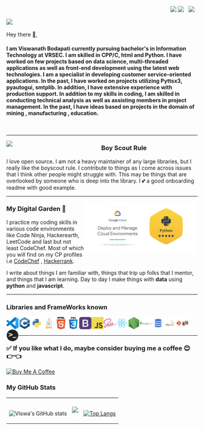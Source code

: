 <p align='right'>
<a href="https://www.linkedin.com/in/viswanath-bodapati-56944714a/"><img height="20" src="https://github.com/WaylonWalker/WaylonWalker/blob/main/icon/linkedin.png?raw=true"></a>
<a href="https://twitter.com/Vishwa_621"><img height="20" src="https://github.com/WaylonWalker/WaylonWalker/blob/main/icon/twitter.png?raw=true"></a>&nbsp;&nbsp;
<a href="https://www.instagram.com/viswa._.621/?hl=en"><img height="19" src="https://github.com/WaylonWalker/WaylonWalker/blob/main/icon/instagram.jpg?raw=true"></a>&nbsp;&nbsp;
</p>

![](https://komarev.com/ghpvc/?username=Viswanath-621&label=PROFILE+VIEWS&style=flat-square&color=brightgreen)

Hey there 👋,

<h4>I am Viswanath Bodapati currently pursuing bachelor's in Information Technology at VRSEC. I am skilled in CPP/C, html and Python. I have worked on few projects based on data science, multi-threaded applications as well as front-end development using the latest web technologies. I am a specialist in developing customer service-oriented applications. In the past, I have worked on projects utilizing Pyttsx3, pyautogui, smtplib. In addition, I have extensive experience with production support. In addition to my skills in coding, I am skilled in conducting technical analysis as well as assisting members in project management. In the past, I have ideas based on projects in the domain of mining , manufacturing , education. </h4>&nbsp;
 
 ---
<p>
  <img width="250" align='left' src="https://github.com/WaylonWalker/WaylonWalker/blob/main/icon/hacktoberfest.png?raw=true">
</p>
 
### Boy Scout Rule

I love open source.  I am not a heavy  maintainer of any large libraries, but I really like the boyscout rule.  I contribute to things as I come across issues that I think other people might struggle with.  This may be things that are overlooked by someone who is deep into the library.  I 💕 a good onboarding readme with good example.
 
 ---

<p>
  <img width="300" align='right' src="https://github.com/Viswanath-621/Viswanath-621/blob/main/logo.png?raw=true"></a>
</p>

### My Digital Garden 🌱

I practice my coding skills in various code environments like Code Ninja, Hackerearth, LeetCode and last but not least CodeChef. Most of which you will find on my CP profiles i.e  [CodeChef](https://www.codechef.com/users/viswa_621) , [Hackerrank](https://www.hackerrank.com/dinakarbodapati).

I write about things I am familiar with, things that trip up folks that I mentor, and things that I am learning.  Day to day I make things with **data** using **python** and **javascript**. 


<hr noshade>

### Libraries and FrameWorks known

<img align="left" alt="Visual Studio Code" width="32px" src="https://raw.githubusercontent.com/github/explore/80688e429a7d4ef2fca1e82350fe8e3517d3494d/topics/visual-studio-code/visual-studio-code.png" />
<img align="left" alt="cpp" width="32px" src="https://raw.githubusercontent.com/github/explore/80688e429a7d4ef2fca1e82350fe8e3517d3494d/topics/cpp/cpp.png" />
<!-- <img align="left" alt="c" width="32px" src="https://raw.githubusercontent.com/github/explore/80688e429a7d4ef2fca1e82350fe8e3517d3494d/topics/c/c.png" /> -->
<img align="left" alt="python" width="32px" src="https://raw.githubusercontent.com/github/explore/80688e429a7d4ef2fca1e82350fe8e3517d3494d/topics/python/python.png" />
<img align="left" alt="java" width="32px" src="https://raw.githubusercontent.com/github/explore/80688e429a7d4ef2fca1e82350fe8e3517d3494d/topics/java/java.png" />
<img align="left" alt="HTML5" width="32px" src="https://raw.githubusercontent.com/github/explore/80688e429a7d4ef2fca1e82350fe8e3517d3494d/topics/html/html.png" />
<img align="left" alt="CSS3" width="32px" src="https://raw.githubusercontent.com/github/explore/80688e429a7d4ef2fca1e82350fe8e3517d3494d/topics/css/css.png" />
<img align="left" alt="Bootstrap" width="32px" src="https://raw.githubusercontent.com/github/explore/80688e429a7d4ef2fca1e82350fe8e3517d3494d/topics/bootstrap/bootstrap.png" />
<img align="left" alt="JavaScript" width="32px" src="https://raw.githubusercontent.com/github/explore/80688e429a7d4ef2fca1e82350fe8e3517d3494d/topics/javascript/javascript.png" />

<!-- <img align="left" alt="GitHub" width="32px" src="https://raw.githubusercontent.com/github/explore/78df643247d429f6cc873026c0622819ad797942/topics/github/github.png" />-->

<img align="left" alt="Sass" width="32px" src="https://raw.githubusercontent.com/github/explore/80688e429a7d4ef2fca1e82350fe8e3517d3494d/topics/sass/sass.png" />

<img align="left" alt="React" width="32px" src="https://raw.githubusercontent.com/github/explore/80688e429a7d4ef2fca1e82350fe8e3517d3494d/topics/react/react.png" /> 
<img align="left" alt="Node.js" width="32px" src="https://raw.githubusercontent.com/github/explore/80688e429a7d4ef2fca1e82350fe8e3517d3494d/topics/nodejs/nodejs.png" /> 
<img align="left" alt="MongoDB" width="32px" src="https://raw.githubusercontent.com/github/explore/80688e429a7d4ef2fca1e82350fe8e3517d3494d/topics/mongodb/mongodb.png" /> 
<img align="left" alt="SQL" width="32px" src="https://raw.githubusercontent.com/github/explore/80688e429a7d4ef2fca1e82350fe8e3517d3494d/topics/sql/sql.png" /> 
<img align="left" alt="MySQL" width="32px" src="https://raw.githubusercontent.com/github/explore/80688e429a7d4ef2fca1e82350fe8e3517d3494d/topics/mysql/mysql.png" /> 
<img align="left" alt="Git" width="32px" src="https://raw.githubusercontent.com/github/explore/80688e429a7d4ef2fca1e82350fe8e3517d3494d/topics/git/git.png" /> 
<img align="left" alt="Terminal" width="32px" src="https://raw.githubusercontent.com/github/explore/80688e429a7d4ef2fca1e82350fe8e3517d3494d/topics/terminal/terminal.png" /> 

<br />
<br />

<hr  noshade>

### ✅ If you like what I do, maybe consider buying me a coffee 😊👉👈 <br>

<a href="https://www.buymeacoffee.com/viswanath" target="_blank"><img src="https://cdn.buymeacoffee.com/buttons/v2/default-red.png" alt="Buy Me A Coffee" width="150" ></a>

### My GitHub Stats

<table border = "0" cellpadding="0" cellspacing="0">
 <tr>
  <td>
   <br>
    
![Viswa's GitHub stats](https://github-readme-stats.vercel.app/api?username=Viswanath-621&show_icons=true&theme=merko&border_radius=10%&include_all_commits=1&show_owner=1)
  
   
  </td>
  
  <td>
   <img src="https://github-readme-streak-stats.herokuapp.com/?user=Viswanath-621&theme=tokyonight" />
  </td>
  
  <td> 
   
   <br>
   
   [![Top Langs](https://github-readme-stats.vercel.app/api/top-langs/?username=Viswanath-621)](https://github.com/sanjib-kumar-das/github-readme-stats)
   
  </td>
  
 </tr>
</table>
<br/>

